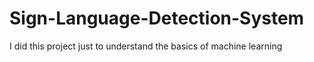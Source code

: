 # Sign-Language-Detection-System
I did this project just to understand the basics of machine learning 
